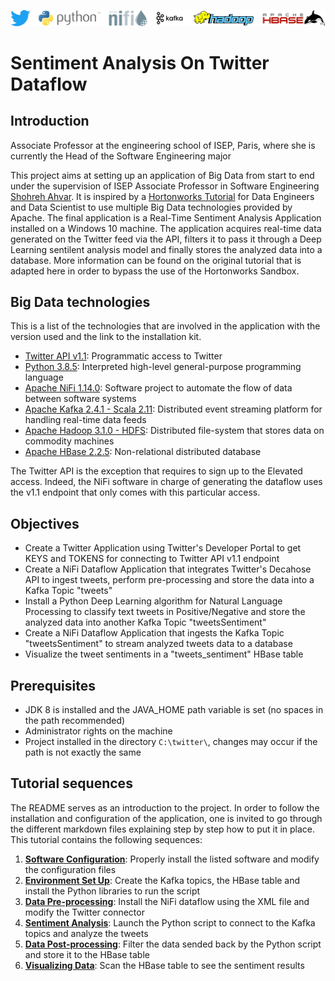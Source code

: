 ![system](images/system.jpg)

# Sentiment Analysis On Twitter Dataflow

## Introduction

Associate Professor at the engineering school of ISEP, Paris, where she is currently the Head of the Software Engineering major

This project aims at setting up an application of Big Data from start to end under the supervision of ISEP Associate Professor in Software Engineering [Shohreh Ahvar](https://github.com/shohrehahvar). It is inspired by a [Hortonworks Tutorial](https://github.com/hortonworks/data-tutorials/blob/master/tutorials/cda/building-a-sentiment-analysis-application/tutorial-0.md) for Data Engineers and Data Scientist to use multiple Big Data technologies provided by Apache. The final application is a Real-Time Sentiment Analysis Application installed on a Windows 10 machine. The application acquires real-time data generated on the Twitter feed via the API, filters it to pass it through a Deep Learning sentilent analysis model and finally stores the analyzed data into a database. More information can be found on the original tutorial that is adapted here in order to bypass the use of the Hortonworks Sandbox. 

## Big Data technologies

This is a list of the technologies that are involved in the application with the version used and the link to the installation kit.

- [Twitter API v1.1](https://developer.twitter.com/en): Programmatic access to Twitter
- [Python 3.8.5](https://www.python.org/ftp/python/3.8.5/python-3.8.5.exe): Interpreted high-level general-purpose programming language
- [Apache NiFi 1.14.0](https://archive.apache.org/dist/nifi/1.14.0/nifi-1.14.0-bin.zip): Software project to automate the flow of data between software systems
- [Apache Kafka 2.4.1 - Scala 2.11](https://archive.apache.org/dist/kafka/2.4.1/kafka_2.11-2.4.1.tgz): Distributed event streaming platform for handling real-time data feeds
- [Apache Hadoop 3.1.0 - HDFS](https://archive.apache.org/dist/hadoop/common/hadoop-3.1.0/hadoop-3.1.0.tar.gz): Distributed file-system that stores data on commodity machines
- [Apache HBase 2.2.5](https://archive.apache.org/dist/hbase/2.2.5/hbase-2.2.5-bin.tar.gz): Non-relational distributed database

The Twitter API is the exception that requires to sign up to the Elevated access. Indeed, the NiFi software in charge of generating the dataflow uses the v1.1 endpoint that only comes with this particular access.

## Objectives

- Create a Twitter Application using Twitter's Developer Portal to get KEYS and TOKENS for connecting to Twitter API v1.1 endpoint
- Create a NiFi Dataflow Application that integrates Twitter's Decahose API to ingest tweets, perform pre-processing and store the data into a Kafka Topic "tweets"
- Install a Python Deep Learning algorithm for Natural Language Processing to classify text tweets in Positive/Negative and store the analyzed data into another Kafka Topic "tweetsSentiment"
- Create a NiFi Dataflow Application that ingests the Kafka Topic "tweetsSentiment" to stream analyzed tweets data to a database
- Visualize the tweet sentiments in a "tweets_sentiment" HBase table

## Prerequisites

- JDK 8 is installed and the JAVA_HOME path variable is set (no spaces in the path recommended)
- Administrator rights on the machine
- Project installed in the directory `C:\twitter\`, changes may occur if the path is not exactly the same

## Tutorial sequences

The README serves as an introduction to the project. In order to follow the installation and configuration of the application, one is invited to go through the different markdown files explaining step by step how to put it in place. This tutorial contains the following sequences:

1. **[Software Configuration](https://github.com/AmauryDM/twitter-dataflow/blob/main/tutorial/sequence-1.md)**: Properly install the listed software and modify the configuration files
2. **[Environment Set Up](https://github.com/AmauryDM/twitter-dataflow/blob/main/tutorial/sequence-2.md)**: Create the Kafka topics, the HBase table and install the Python libraries to run the script
3. **[Data Pre-processing](https://github.com/AmauryDM/twitter-dataflow/blob/main/tutorial/sequence-3.md)**: Install the NiFi dataflow using the XML file and modify the Twitter connector
4. **[Sentiment Analysis](https://github.com/AmauryDM/twitter-dataflow/blob/main/tutorial/sequence-4.md)**: Launch the Python script to connect to the Kafka topics and analyze the tweets
5. **[Data Post-processing](https://github.com/AmauryDM/twitter-dataflow/blob/main/tutorial/sequence-5.md)**: Filter the data sended back by the Python script and store it to the HBase table
6. **[Visualizing Data](https://github.com/AmauryDM/twitter-dataflow/blob/main/tutorial/sequence-6.md)**: Scan the HBase table to see the sentiment results

